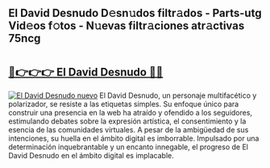 ## El David Desnudo D𝚎sn𝚞dos filtr𝚊dos - Parts-utg Vid𝚎os f𝚘tos - N𝚞evas filtr𝚊ciones atr𝚊ctivas 75ncg

# <h2><a href="http://mb88gjw.tromn.icu/?c=El+David+Desnudo">🔗👉👉👉 El David Desnudo 🔗🔗</a></h2>

[![El David Desnudo nuevo](https://i.imgur.com/pEAQMta.gif)](http://mb88gjw.tromn.icu/?c=El+David+Desnudo)
El David Desnudo, un personaje multifacético y polarizador, se resiste a las etiquetas simples. Su enfoque único para construir una presencia en la web ha atraído y ofendido a los seguidores, estimulando debates sobre la expresión artística, el consentimiento y la esencia de las comunidades virtuales. A pesar de la ambigüedad de sus intenciones, su huella en el ámbito digital es imborrable. Impulsado por una determinación inquebrantable y un encanto innegable, el progreso de El David Desnudo en el ámbito digital es implacable.
